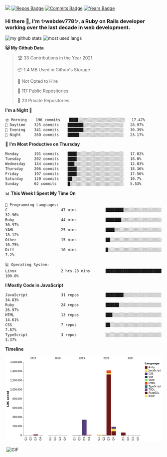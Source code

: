 ![](https://visitor-badge.glitch.me/badge?page_id=webdev778.webdev778)
[![Repos Badge](https://badges.pufler.dev/repos/webdev778)](https://badges.pufler.dev)
[![Commits Badge](https://badges.pufler.dev/commits/monthly/webdev778)](https://badges.pufler.dev)
[![Years Badge](https://badges.pufler.dev/years/webdev778)](https://badges.pufler.dev)
### Hi there 👋, I'm ✨webdev778✨, a Ruby on Rails developer working over the last decade in web development.


![my github stats](https://github-readme-stats.vercel.app/api?username=webdev778&show_icons=true&theme=tokyonight&line_height=27)
![most used langs](https://github-readme-stats.vercel.app/api/top-langs/?username=webdev778&hide=css,html&theme=tokyonight)

<!--START_SECTION:waka-->
**🐱 My Github Data** 

> 🏆 33 Contributions in the Year 2021
 > 
> 📦 1.4 MB Used in Github's Storage 
 > 
> 🚫 Not Opted to Hire
 > 
> 📜 117 Public Repositories 
 > 
> 🔑 23 Private Repositories  
 > 
**I'm a Night 🦉** 

```text
🌞 Morning    196 commits    ████░░░░░░░░░░░░░░░░░░░░░   17.47% 
🌆 Daytime    325 commits    ███████░░░░░░░░░░░░░░░░░░   28.97% 
🌃 Evening    341 commits    ███████░░░░░░░░░░░░░░░░░░   30.39% 
🌙 Night      260 commits    █████░░░░░░░░░░░░░░░░░░░░   23.17%

```
📅 **I'm Most Productive on Thursday** 

```text
Monday       191 commits    ████░░░░░░░░░░░░░░░░░░░░░   17.02% 
Tuesday      202 commits    ████░░░░░░░░░░░░░░░░░░░░░   18.0% 
Wednesday    144 commits    ███░░░░░░░░░░░░░░░░░░░░░░   12.83% 
Thursday     206 commits    ████░░░░░░░░░░░░░░░░░░░░░   18.36% 
Friday       197 commits    ████░░░░░░░░░░░░░░░░░░░░░   17.56% 
Saturday     120 commits    ██░░░░░░░░░░░░░░░░░░░░░░░   10.7% 
Sunday       62 commits     █░░░░░░░░░░░░░░░░░░░░░░░░   5.53%

```


📊 **This Week I Spent My Time On** 

```text
💬 Programming Languages: 
C                        47 mins             ████████░░░░░░░░░░░░░░░░░   32.96% 
Ruby                     44 mins             ███████░░░░░░░░░░░░░░░░░░   30.97% 
YAML                     25 mins             ████░░░░░░░░░░░░░░░░░░░░░   18.12% 
Other                    15 mins             ██░░░░░░░░░░░░░░░░░░░░░░░   10.75% 
Diff                     10 mins             █░░░░░░░░░░░░░░░░░░░░░░░░   7.2%

💻 Operating System: 
Linux                    2 hrs 23 mins       █████████████████████████   100.0%

```

**I Mostly Code in JavaScript** 

```text
JavaScript               31 repos            ████████░░░░░░░░░░░░░░░░░   34.83% 
Ruby                     24 repos            ██████░░░░░░░░░░░░░░░░░░░   26.97% 
HTML                     13 repos            ███░░░░░░░░░░░░░░░░░░░░░░   14.61% 
CSS                      7 repos             ██░░░░░░░░░░░░░░░░░░░░░░░   7.87% 
TypeScript               3 repos             ░░░░░░░░░░░░░░░░░░░░░░░░░   3.37%

```


**Timeline**

![Chart not found](https://raw.githubusercontent.com/webdev778/webdev778/master/charts/bar_graph.png) 


<!--END_SECTION:waka-->

<img align="right" alt="GIF" src="https://github.com/webdev778/webdev778/blob/main/code.gif?raw=true" width="500" height="320" />

<!--
**webdev778/webdev778** is a ✨ _special_ ✨ repository because its `README.md` (this file) appears on your GitHub profile.

Here are some ideas to get you started:

- 🔭 I’m currently working on ...
- 🌱 I’m currently learning ...
- 👯 I’m looking to collaborate on ...
- 🤔 I’m looking for help with ...
- 💬 Ask me about ...
- 📫 How to reach me: ...
- 😄 Pronouns: ...
- ⚡ Fun fact: ...
-->
